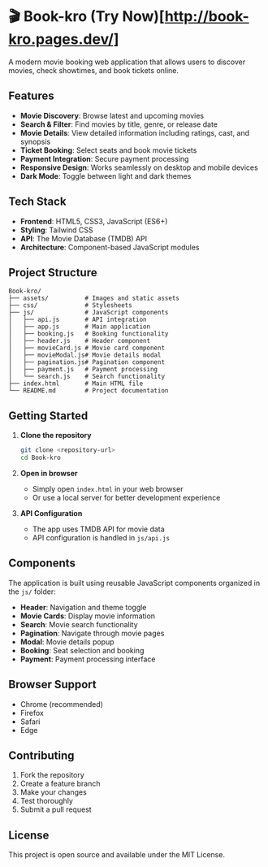 # 🎬 Book-kro (Try Now)[http://book-kro.pages.dev/]

A modern movie booking web application that allows users to discover movies, check showtimes, and book tickets online.

## Features

- **Movie Discovery**: Browse latest and upcoming movies
- **Search & Filter**: Find movies by title, genre, or release date
- **Movie Details**: View detailed information including ratings, cast, and synopsis
- **Ticket Booking**: Select seats and book movie tickets
- **Payment Integration**: Secure payment processing
- **Responsive Design**: Works seamlessly on desktop and mobile devices
- **Dark Mode**: Toggle between light and dark themes

## Tech Stack

- **Frontend**: HTML5, CSS3, JavaScript (ES6+)
- **Styling**: Tailwind CSS
- **API**: The Movie Database (TMDB) API
- **Architecture**: Component-based JavaScript modules

## Project Structure

```
Book-kro/
├── assets/          # Images and static assets
├── css/             # Stylesheets
├── js/              # JavaScript components
│   ├── api.js       # API integration
│   ├── app.js       # Main application
│   ├── booking.js   # Booking functionality
│   ├── header.js    # Header component
│   ├── movieCard.js # Movie card component
│   ├── movieModal.js# Movie details modal
│   ├── pagination.js# Pagination component
│   ├── payment.js   # Payment processing
│   └── search.js    # Search functionality
├── index.html       # Main HTML file
└── README.md        # Project documentation
```

## Getting Started

1. **Clone the repository**
   ```bash
   git clone <repository-url>
   cd Book-kro
   ```

2. **Open in browser**
   - Simply open `index.html` in your web browser
   - Or use a local server for better development experience

3. **API Configuration**
   - The app uses TMDB API for movie data
   - API configuration is handled in `js/api.js`

## Components

The application is built using reusable JavaScript components organized in the `js/` folder:

- **Header**: Navigation and theme toggle
- **Movie Cards**: Display movie information
- **Search**: Movie search functionality
- **Pagination**: Navigate through movie pages
- **Modal**: Movie details popup
- **Booking**: Seat selection and booking
- **Payment**: Payment processing interface

## Browser Support

- Chrome (recommended)
- Firefox
- Safari
- Edge

## Contributing

1. Fork the repository
2. Create a feature branch
3. Make your changes
4. Test thoroughly
5. Submit a pull request

## License

This project is open source and available under the MIT License.